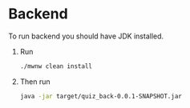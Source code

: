 # Backend

To run backend you should have JDK installed.

1. Run 
    ```bash
    ./mwnw clean install
    ```
2. Then run
    ```bash
    java -jar target/quiz_back-0.0.1-SNAPSHOT.jar
    ``` 